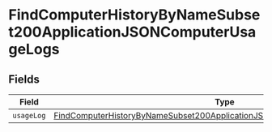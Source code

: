 # FindComputerHistoryByNameSubset200ApplicationJSONComputerUsageLogs


## Fields

| Field                                                                                                                                                                               | Type                                                                                                                                                                                | Required                                                                                                                                                                            | Description                                                                                                                                                                         |
| ----------------------------------------------------------------------------------------------------------------------------------------------------------------------------------- | ----------------------------------------------------------------------------------------------------------------------------------------------------------------------------------- | ----------------------------------------------------------------------------------------------------------------------------------------------------------------------------------- | ----------------------------------------------------------------------------------------------------------------------------------------------------------------------------------- |
| `usageLog`                                                                                                                                                                          | [FindComputerHistoryByNameSubset200ApplicationJSONComputerUsageLogsUsageLog](../../models/operations/findcomputerhistorybynamesubset200applicationjsoncomputerusagelogsusagelog.md) | :heavy_minus_sign:                                                                                                                                                                  | N/A                                                                                                                                                                                 |